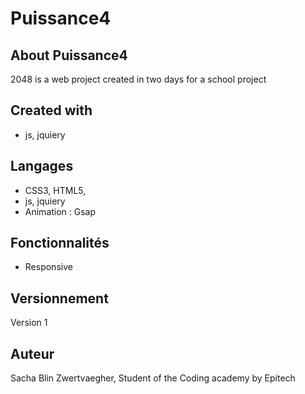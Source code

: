 # Puissance4

## About Puissance4
2048 is a web project created in two days for a school project

## Created with
- js, jquiery

## Langages
- CSS3, HTML5, 
- js, jquiery
- Animation : Gsap

## Fonctionnalités
- Responsive

## Versionnement
Version 1

## Auteur
Sacha Blin Zwertvaegher,
Student of the Coding academy by Epitech
